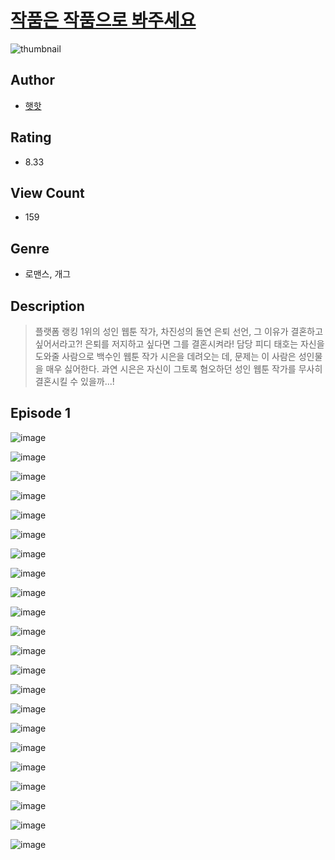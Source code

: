 # [작품은 작품으로 봐주세요](https://comic.naver.com/challenge/list?titleId=810245)
![thumbnail](https://image-comic.pstatic.net/user_contents_data/challenge_comic/2023/05/23/upload_3991655353587808057_480x623.jpeg)

## Author
- [햇핫](https://comic.naver.com/artistTitle?id=366837)

## Rating
- 8.33

## View Count
- 159

## Genre
- 로맨스, 개그

## Description
> 플랫폼 랭킹 1위의 성인 웹툰 작가, 차진성의 돌연 은퇴 선언, 그 이유가 결혼하고 싶어서라고?! 은퇴를 저지하고 싶다면 그를 결혼시켜라! 담당 피디 태호는 자신을 도와줄 사람으로 백수인 웹툰 작가 시은을 데려오는 데, 문제는 이 사람은 성인물을 매우 싫어한다. 과연 시은은 자신이 그토록 혐오하던 성인 웹툰 작가를 무사히 결혼시킬 수 있을까...!


## Episode 1
![image](https://image-comic.pstatic.net/user_contents_data/challenge_comic/2023/05/23/366837/upload_3979266060726974305.jpeg)

![image](https://image-comic.pstatic.net/user_contents_data/challenge_comic/2023/05/23/366837/upload_3918804818342260838.jpeg)

![image](https://image-comic.pstatic.net/user_contents_data/challenge_comic/2023/05/23/366837/upload_7306635405450883634.jpeg)

![image](https://image-comic.pstatic.net/user_contents_data/challenge_comic/2023/05/23/366837/upload_7090463743487914551.jpeg)

![image](https://image-comic.pstatic.net/user_contents_data/challenge_comic/2023/05/23/366837/upload_3689632510303809592.jpeg)

![image](https://image-comic.pstatic.net/user_contents_data/challenge_comic/2023/05/23/366837/upload_7233451927948046648.jpeg)

![image](https://image-comic.pstatic.net/user_contents_data/challenge_comic/2023/05/23/366837/upload_3545236917399741797.jpeg)

![image](https://image-comic.pstatic.net/user_contents_data/challenge_comic/2023/05/23/366837/upload_3833237718120621155.jpeg)

![image](https://image-comic.pstatic.net/user_contents_data/challenge_comic/2023/05/23/366837/upload_3762532515703895604.jpeg)

![image](https://image-comic.pstatic.net/user_contents_data/challenge_comic/2023/05/23/366837/upload_3559592351735296610.jpeg)

![image](https://image-comic.pstatic.net/user_contents_data/challenge_comic/2023/05/23/366837/upload_3979321930530514022.jpeg)

![image](https://image-comic.pstatic.net/user_contents_data/challenge_comic/2023/05/23/366837/upload_7148396993922098489.jpeg)

![image](https://image-comic.pstatic.net/user_contents_data/challenge_comic/2023/05/23/366837/upload_4120902936859915063.jpeg)

![image](https://image-comic.pstatic.net/user_contents_data/challenge_comic/2023/05/23/366837/upload_7017280254677050169.jpeg)

![image](https://image-comic.pstatic.net/user_contents_data/challenge_comic/2023/05/23/366837/upload_3774972397975058790.jpeg)

![image](https://image-comic.pstatic.net/user_contents_data/challenge_comic/2023/05/23/366837/upload_3474918969870201909.jpeg)

![image](https://image-comic.pstatic.net/user_contents_data/challenge_comic/2023/05/23/366837/upload_3616727373069234229.jpeg)

![image](https://image-comic.pstatic.net/user_contents_data/challenge_comic/2023/05/23/366837/upload_3760847844843545444.jpeg)

![image](https://image-comic.pstatic.net/user_contents_data/challenge_comic/2023/05/23/366837/upload_7147265600819257957.jpeg)

![image](https://image-comic.pstatic.net/user_contents_data/challenge_comic/2023/05/23/366837/upload_3991376983869711410.jpeg)

![image](https://image-comic.pstatic.net/user_contents_data/challenge_comic/2023/05/23/366837/upload_7220740482575645027.jpeg)

![image](https://image-comic.pstatic.net/user_contents_data/challenge_comic/2023/05/23/366837/upload_4063146475695257955.jpeg)
